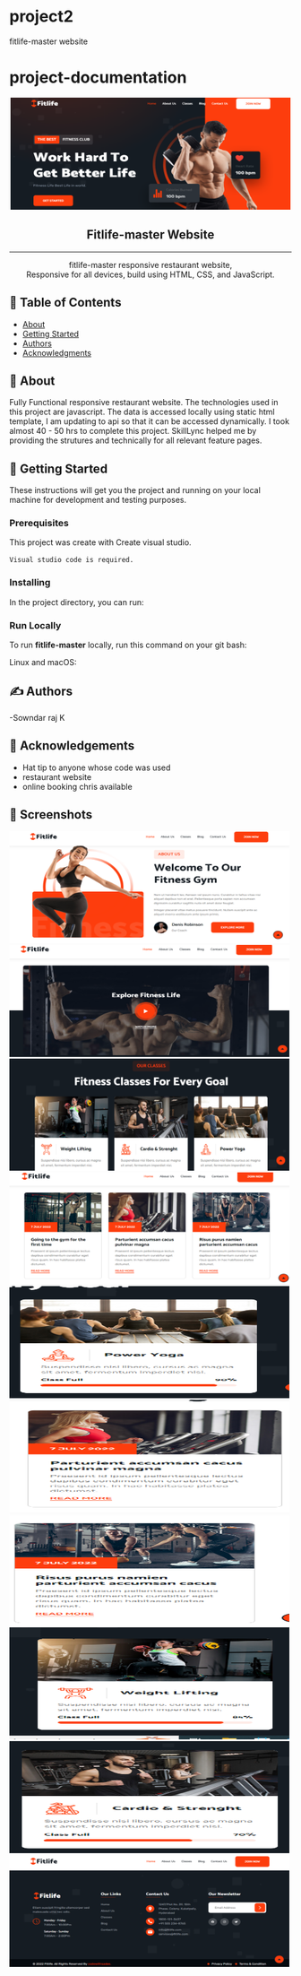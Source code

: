 # project2
fitlife-master website
# project-documentation


<p align="center">
  <a href="" rel="noopener">
 <img width=500px height=200px src="./photos/image1.PNG" alt="screenshots"></a>
</p>

 <h2 align="center">Fitlife-master Website</h2>

---

<p align="center"> fitlife-master responsive restaurant website, <br />Responsive for all devices, build using HTML, CSS, and JavaScript.
    <br> 
</p>

## 📝 Table of Contents
- [About](#about)
- [Getting Started](#getting_started)
- [Authors](#authors)
- [Acknowledgments](#acknowledgement)

## 🧐 About <a name = "about"></a>
Fully Functional responsive restaurant website. The technologies used in this project are javascript. The data is accessed locally using static html template, I am updating to api so that it can be accessed dynamically. I took almost 40 - 50 hrs to complete this project. SkillLync helped me by providing the strutures and technically   for all relevant feature pages.


## 🏁 Getting Started <a name = "getting_started"></a>
These instructions will get you the project and running on your local machine for development and testing purposes.

### Prerequisites
This project was create with Create visual studio.

```
Visual studio code is required.
```
### Installing 

In the project directory, you can run:

### Run Locally

To run **fitlife-master** locally, run this command on your git bash:

Linux and macOS:

## ✍️ Authors <a name = "authors"></a>
-Sowndar raj K

## 🎉 Acknowledgements <a name = "acknowledgement"></a>
- Hat tip to anyone whose code was used
- restaurant website
- online booking chris available

## 🎉 Screenshots <a name = "Screenshots"></a>

 <img width=500px height=200px src="./photos/image2.PNG" alt="screenshots"></a>
 <img width=500px height=200px src="./photos/image3.PNG" alt="screenshots"></a>
 <img width=500px height=200px src="./photos/image4.PNG" alt="screenshots"></a>
 <img width=500px height=200px src="./photos/image5.PNG" alt="screenshots"></a>
 <img width=500px height=200px src="./photos/image6.PNG" alt="screenshots"></a>
 <img width=500px height=200px src="./photos/image7.PNG" alt="screenshots"></a>
 <img width=500px height=200px src="./photos/image8.PNG" alt="screenshots"></a>
 <img width=500px height=200px src="./photos/image9.PNG" alt="screenshots"></a>
 <img width=500px height=200px src="./photos/image10.PNG" alt="screenshots"></a>
 <img width=500px height=200px src="./photos/image11.PNG" alt="screenshots"></a>
